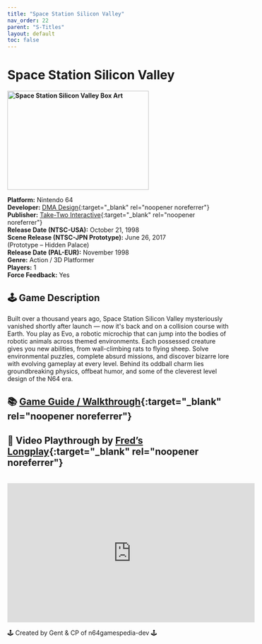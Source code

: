 ```yaml
---
title: "Space Station Silicon Valley"
nav_order: 22
parent: "S-Titles"
layout: default
toc: false
---
```


# Space Station Silicon Valley

<b>
<img src="https://images.launchbox-app.com/deaa4dc8-436c-4caf-8e9a-cd2bb3c2842c.jpg" alt="Space Station Silicon Valley Box Art" width="320" height="224" />
</b>

**Platform:** Nintendo 64  
**Developer:** [DMA Design](https://en.wikipedia.org/wiki/Rockstar_North){:target="_blank" rel="noopener noreferrer"}  
**Publisher:** [Take-Two Interactive](https://en.wikipedia.org/wiki/Take-Two_Interactive){:target="_blank" rel="noopener noreferrer"}  
**Release Date (NTSC-USA):** October 21, 1998  
**Scene Release (NTSC-JPN Prototype):** June 26, 2017  
(Prototype – Hidden Palace)  
**Release Date (PAL-EUR):** November 1998  
**Genre:** Action / 3D Platformer  
**Players:** 1  
**Force Feedback:** Yes  

## 🕹️ Game Description  
Built over a thousand years ago, Space Station Silicon Valley mysteriously vanished shortly after launch — now it's back and on a collision course with Earth. You play as Evo, a robotic microchip that can jump into the bodies of robotic animals across themed environments. Each possessed creature gives you new abilities, from wall-climbing rats to flying sheep. Solve environmental puzzles, complete absurd missions, and discover bizarre lore with evolving gameplay at every level. Behind its oddball charm lies groundbreaking physics, offbeat humor, and some of the cleverest level design of the N64 era.

## 📚 [Game Guide / Walkthrough](https://gamefaqs.gamespot.com/n64/198727-space-station-silicon-valley/faqs/3530){:target="_blank" rel="noopener noreferrer"}

## 🎥 Video Playthrough by [Fred’s Longplay](https://www.youtube.com/@fredslongplay6588){:target="_blank" rel="noopener noreferrer"}  
<br />  
<iframe width="560" height="315" src="https://www.youtube.com/embed/PX-GdHNoRRQ" title="Space Station Silicon Valley Gameplay" frameborder="0" allowfullscreen></iframe>

🕹️ Created by Gent & CP of n64gamespedia-dev 🕹️

<!-- Vault Format: n64gamespedia-dev -->
<!-- Protocol Source: _vault-specs/format-protocol.md -->

